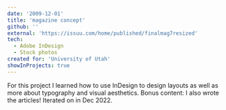 ```yaml
---
date: '2009-12-01'
title: 'magazine concept'
github: ''
external: 'https://issuu.com/home/published/finalmag7resized'
tech:
  - Adobe InDesign
  - Stock photos
created for: 'University of Utah'
showInProjects: true
---
```


For this project I learned how to use InDesign to design layouts as well as more about typography and visual aesthetics. Bonus content: I also wrote the articles! Iterated on in Dec 2022.
